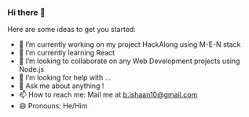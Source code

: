 ### Hi there 👋

Here are some ideas to get you started:

- 🔭 I’m currently working on my project HackAlong using M-E-N stack
- 🌱 I’m currently learning React
- 👯 I’m looking to collaborate on any Web Development projects using Node.js
- 🤔 I’m looking for help with ...
- 💬 Ask me about anything !
- 📫 How to reach me: Mail me at b.ishaan10@gmail.com
- 😄 Pronouns: He/Him
